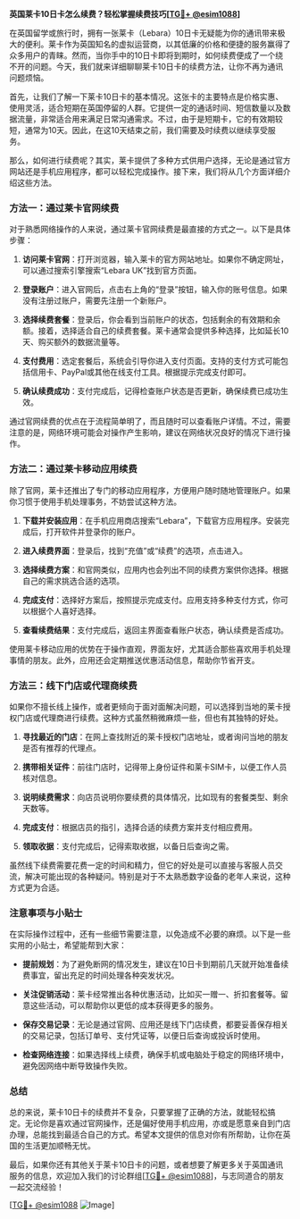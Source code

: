 **英国莱卡10日卡怎么续费？轻松掌握续费技巧[[TG💪+ @esim1088](https://t.me/s/esim1088)]**

在英国留学或旅行时，拥有一张莱卡（Lebara）10日卡无疑能为你的通讯带来极大的便利。莱卡作为英国知名的虚拟运营商，以其低廉的价格和便捷的服务赢得了众多用户的青睐。然而，当你手中的10日卡即将到期时，如何续费便成了一个绕不开的问题。今天，我们就来详细聊聊莱卡10日卡的续费方法，让你不再为通讯问题烦恼。

首先，让我们了解一下莱卡10日卡的基本情况。这张卡的主要特点是价格实惠、使用灵活，适合短期在英国停留的人群。它提供一定的通话时间、短信数量以及数据流量，非常适合用来满足日常沟通需求。不过，由于是短期卡，它的有效期较短，通常为10天。因此，在这10天结束之前，我们需要及时续费以继续享受服务。

那么，如何进行续费呢？其实，莱卡提供了多种方式供用户选择，无论是通过官方网站还是手机应用程序，都可以轻松完成操作。接下来，我们将从几个方面详细介绍这些方法。

### 方法一：通过莱卡官网续费

对于熟悉网络操作的人来说，通过莱卡官网续费是最直接的方式之一。以下是具体步骤：

1. **访问莱卡官网**：打开浏览器，输入莱卡的官方网站地址。如果你不确定网址，可以通过搜索引擎搜索“Lebara UK”找到官方页面。
   
2. **登录账户**：进入官网后，点击右上角的“登录”按钮，输入你的账号信息。如果没有注册过账户，需要先注册一个新账户。

3. **选择续费套餐**：登录后，你会看到当前账户的状态，包括剩余的有效期和余额。接着，选择适合自己的续费套餐。莱卡通常会提供多种选择，比如延长10天、购买额外的数据流量等。

4. **支付费用**：选定套餐后，系统会引导你进入支付页面。支持的支付方式可能包括信用卡、PayPal或其他在线支付工具。根据提示完成支付即可。

5. **确认续费成功**：支付完成后，记得检查账户状态是否更新，确保续费已成功生效。

通过官网续费的优点在于流程简单明了，而且随时可以查看账户详情。不过，需要注意的是，网络环境可能会对操作产生影响，建议在网络状况良好的情况下进行操作。

### 方法二：通过莱卡移动应用续费

除了官网，莱卡还推出了专门的移动应用程序，方便用户随时随地管理账户。如果你习惯于使用手机处理事务，不妨尝试这种方法。

1. **下载并安装应用**：在手机应用商店搜索“Lebara”，下载官方应用程序。安装完成后，打开软件并登录你的账户。

2. **进入续费界面**：登录后，找到“充值”或“续费”的选项，点击进入。

3. **选择续费方案**：和官网类似，应用内也会列出不同的续费方案供你选择。根据自己的需求挑选合适的选项。

4. **完成支付**：选择好方案后，按照提示完成支付。应用支持多种支付方式，你可以根据个人喜好选择。

5. **查看续费结果**：支付完成后，返回主界面查看账户状态，确认续费是否成功。

使用莱卡移动应用的优势在于操作直观，界面友好，尤其适合那些喜欢用手机处理事情的朋友。此外，应用还会定期推送优惠活动信息，帮助你节省开支。

### 方法三：线下门店或代理商续费

如果你不擅长线上操作，或者更倾向于面对面解决问题，可以选择到当地的莱卡授权门店或代理商进行续费。这种方式虽然稍微麻烦一些，但也有其独特的好处。

1. **寻找最近的门店**：在网上查找附近的莱卡授权门店地址，或者询问当地的朋友是否有推荐的代理点。

2. **携带相关证件**：前往门店时，记得带上身份证件和莱卡SIM卡，以便工作人员核对信息。

3. **说明续费需求**：向店员说明你要续费的具体情况，比如现有的套餐类型、剩余天数等。

4. **完成支付**：根据店员的指引，选择合适的续费方案并支付相应费用。

5. **领取收据**：支付完成后，记得索取收据，以备日后查询之需。

虽然线下续费需要花费一定的时间和精力，但它的好处是可以直接与客服人员交流，解决可能出现的各种疑问。特别是对于不太熟悉数字设备的老年人来说，这种方式更为合适。

### 注意事项与小贴士

在实际操作过程中，还有一些细节需要注意，以免造成不必要的麻烦。以下是一些实用的小贴士，希望能帮到大家：

- **提前规划**：为了避免断网的情况发生，建议在10日卡到期前几天就开始准备续费事宜，留出充足的时间处理各种突发状况。
  
- **关注促销活动**：莱卡经常推出各种优惠活动，比如买一赠一、折扣套餐等。留意这些活动，可以帮助你以更低的成本获得更多的服务。

- **保存交易记录**：无论是通过官网、应用还是线下门店续费，都要妥善保存相关的交易记录，包括订单号、支付凭证等，以便日后查询或投诉时使用。

- **检查网络连接**：如果选择线上续费，确保手机或电脑处于稳定的网络环境中，避免因网络中断导致操作失败。

### 总结

总的来说，莱卡10日卡的续费并不复杂，只要掌握了正确的方法，就能轻松搞定。无论你是喜欢通过官网操作，还是偏好使用手机应用，亦或是愿意亲自到门店办理，总能找到最适合自己的方式。希望本文提供的信息对你有所帮助，让你在英国的生活更加顺畅无忧。

最后，如果你还有其他关于莱卡10日卡的问题，或者想要了解更多关于英国通讯服务的信息，欢迎加入我们的讨论群组[[TG💪+ @esim1088](https://t.me/s/esim1088)]，与志同道合的朋友一起交流经验！

[[TG💪+ @esim1088](https://t.me/s/esim1088) ![Image](https://i.postimg.cc/4NQfJmqS/Snipaste-2025-05-13-00-14-12.png)]